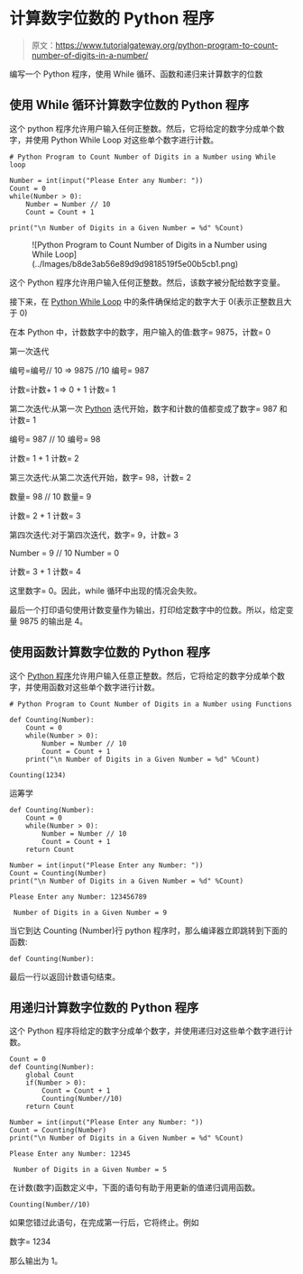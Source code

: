# 计算数字位数的 Python 程序

> 原文：<https://www.tutorialgateway.org/python-program-to-count-number-of-digits-in-a-number/>

编写一个 Python 程序，使用 While 循环、函数和递归来计算数字的位数

## 使用 While 循环计算数字位数的 Python 程序

这个 python 程序允许用户输入任何正整数。然后，它将给定的数字分成单个数字，并使用 Python While Loop 对这些单个数字进行计数。

```
# Python Program to Count Number of Digits in a Number using While loop

Number = int(input("Please Enter any Number: "))
Count = 0
while(Number > 0):
    Number = Number // 10
    Count = Count + 1

print("\n Number of Digits in a Given Number = %d" %Count)
```

<figure class="wp-block-image size-large">![Python Program to Count Number of Digits in a Number using While Loop](../Images/b8de3ab56e89d9d9818519f5e00b5cb1.png)</figure>

这个 Python 程序允许用户输入任何正整数。然后，该数字被分配给数字变量。

接下来，在 [Python While Loop](https://www.tutorialgateway.org/python-while-loop/) 中的条件确保给定的数字大于 0(表示正整数且大于 0)

在本 Python 中，计数数字中的数字，用户输入的值:数字= 9875，计数= 0

第一次迭代

编号=编号// 10 => 9875 //10
编号= 987

计数=计数+ 1 => 0 + 1
计数= 1

第二次迭代:从第一次 [Python](https://www.tutorialgateway.org/python-tutorial/) 迭代开始，数字和计数的值都变成了数字= 987 和计数= 1

编号= 987 // 10
编号= 98

计数= 1 + 1
计数= 2

第三次迭代:从第二次迭代开始，数字= 98，计数= 2

数量= 98 // 10
数量= 9

计数= 2 + 1
计数= 3

第四次迭代:对于第四次迭代，数字= 9，计数= 3

Number = 9 // 10
Number = 0

计数= 3 + 1
计数= 4

这里数字= 0。因此，while 循环中出现的情况会失败。

最后一个打印语句使用计数变量作为输出，打印给定数字中的位数。所以，给定变量 9875 的输出是 4。

## 使用函数计算数字位数的 Python 程序

这个 [Python 程序](https://www.tutorialgateway.org/python-programming-examples/)允许用户输入任意正整数。然后，它将给定的数字分成单个数字，并使用函数对这些单个数字进行计数。

```
# Python Program to Count Number of Digits in a Number using Functions

def Counting(Number):
    Count = 0
    while(Number > 0):
        Number = Number // 10
        Count = Count + 1
    print("\n Number of Digits in a Given Number = %d" %Count)

Counting(1234)
```

运筹学

```
def Counting(Number):
    Count = 0
    while(Number > 0):
        Number = Number // 10
        Count = Count + 1
    return Count

Number = int(input("Please Enter any Number: "))
Count = Counting(Number)
print("\n Number of Digits in a Given Number = %d" %Count)
```

```
Please Enter any Number: 123456789

 Number of Digits in a Given Number = 9
```

当它到达 Counting (Number)行 python 程序时，那么编译器立即跳转到下面的函数:

```
def Counting(Number):
```

最后一行以返回计数语句结束。

## 用递归计算数字位数的 Python 程序

这个 Python 程序将给定的数字分成单个数字，并使用递归对这些单个数字进行计数。

```
Count = 0
def Counting(Number):
    global Count
    if(Number > 0):
        Count = Count + 1
        Counting(Number//10)
    return Count

Number = int(input("Please Enter any Number: "))
Count = Counting(Number)
print("\n Number of Digits in a Given Number = %d" %Count)
```

```
Please Enter any Number: 12345

 Number of Digits in a Given Number = 5
```

在计数(数字)函数定义中，下面的语句有助于用更新的值递归调用函数。

```
Counting(Number//10)
```

如果您错过此语句，在完成第一行后，它将终止。例如

数字= 1234

那么输出为 1。